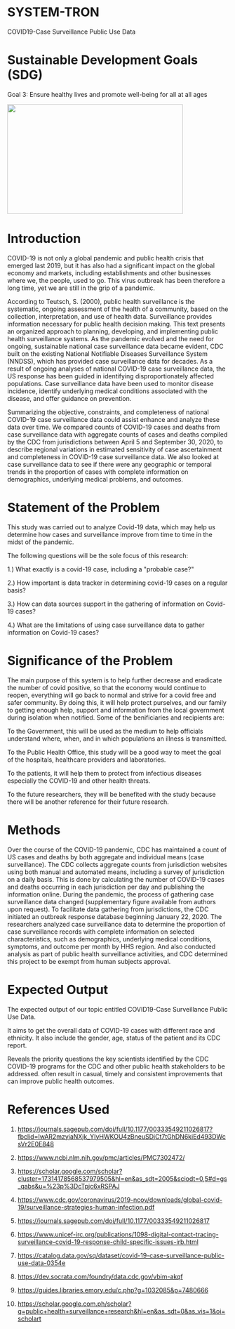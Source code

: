 # SYSTEM-TRON
COVID19-Case Surveillance Public Use Data

# Sustainable Development Goals (SDG)

Goal 3: Ensure healthy lives and promote well-being for all at all ages

<img src = "https://user-images.githubusercontent.com/102895150/170187363-b7597440-a0dd-4860-a952-edcc2771a0f4.png" width="400" height="250">

# Introduction

COVID-19 is not only a global pandemic and public health crisis that emerged last 2019, but it has also had a significant impact on the global economy and markets, including establishments and other businesses where we, the people, used to go. This virus outbreak has been therefore a long time, yet we are still in the grip of a pandemic.

According to Teutsch, S. (2000), public health surveillance is the systematic, ongoing assessment of the health of a community, based on the collection, interpretation, and use of health data. Surveillance provides information necessary for public health decision making. This text presents an organized approach to planning, developing, and implementing public health surveillance systems.
As the pandemic evolved and the need for ongoing, sustainable national case surveillance data became evident, CDC built on the existing National Notifiable Diseases Surveillance System (NNDSS), which has provided case surveillance data for decades. As a result of ongoing analyses of national COVID-19 case surveillance data, the US response has been guided in identifying disproportionately affected populations. Case surveillance data have been used to monitor disease incidence, identify underlying medical conditions associated with the disease, and offer guidance on prevention.

Summarizing the objective, constraints, and completeness of national COVID-19 case surveillance data could assist enhance and analyze these data over time. We compared counts of COVID-19 cases and deaths from case surveillance data with aggregate counts of cases and deaths compiled by the CDC from jurisdictions between April 5 and September 30, 2020, to describe regional variations in estimated sensitivity of case ascertainment and completeness in COVID-19 case surveillance data. We also looked at case surveillance data to see if there were any geographic or temporal trends in the proportion of cases with complete information on demographics, underlying medical problems, and outcomes.

# Statement of the Problem

This study was carried out to analyze Covid-19 data, which may help us determine how cases and surveillance improve from time to time in the midst of the pandemic.

The following questions will be the sole focus of this research:

1.) What exactly is a covid-19 case, including a "probable case?"

2.) How important is data tracker in determining covid-19 cases on a regular basis?

3.) How can data sources support in the gathering of information on Covid-19 cases?

4.) What are the limitations of using case surveillance data to gather information on Covid-19 cases?


# Significance of the Problem 
 
  The main purpose of this system is to help further decrease and eradicate the number of covid positive, so that the economy would continue to reopen, everything will go back to normal and strive for a covid free and safer community. By doing this, it will help protect purselves, and our family to getting enough help, support and information from the local government during isolation when notified. Some of the benificiaries and recipients are: 

To the Government, this will be used as the  medium to help officials understand where, when, and in which populations an illness is transmitted.

To the Public Health Office, this study will be a good way to meet the goal of the hospitals, healthcare providers and laboratories. 

To the patients, it will help them to protect from infectious diseases especially the COVID-19 and other health threats. 

To the future researchers, they will be benefited with the study because there will be another reference for their future research.

# Methods

Over the course of the COVID-19 pandemic, CDC has maintained a count of US cases and deaths by both aggregate and individual means (case surveillance). The CDC collects aggregate counts from jurisdiction websites using both manual and automated means, including a survey of jurisdiction on a daily basis. This is done by calculating the number of COVID-19 cases and deaths occurring in each jurisdiction per day and publishing the information online. During the pandemic, the process of gathering case surveillance data changed (supplementary figure available from authors upon request). To facilitate data gathering from jurisdictions, the CDC initiated an outbreak response database beginning January 22, 2020. The researchers analyzed case surveillance data to determine the proportion of case surveillance records with complete information on selected characteristics, such as demographics, underlying medical conditions, symptoms, and outcome per month by HHS region. And also conducted analysis as part of public health surveillance activities, and CDC determined this project to be exempt from human subjects approval.


# Expected Output

The expected output of our topic entitled COVID19-Case Surveillance Public Use Data. 

It aims to get the overall data of COVID-19 cases with different race and ethnicity. It also include the gender, age, status of the patient and its CDC report.

Reveals the priority questions the key scientists identified by the CDC COVID-19 programs for the CDC and other public health stakeholders to be addressed. often result in casual, timely and consistent improvements that can improve public health outcomes.


# References Used

1. https://journals.sagepub.com/doi/full/10.1177/00333549211026817?fbclid=IwAR2mzyjaNXjk_YIyHWKOU4zBneuSDjCt7tGhDN6kiEd493DWcsVr2E0E848

2. https://www.ncbi.nlm.nih.gov/pmc/articles/PMC7302472/

3. https://scholar.google.com/scholar?cluster=17314178568537979505&hl=en&as_sdt=2005&sciodt=0,5#d=gs_qabs&u=%23p%3DcTpjc6xRSPAJ

4. https://www.cdc.gov/coronavirus/2019-ncov/downloads/global-covid-19/surveillance-strategies-human-infection.pdf

5. https://journals.sagepub.com/doi/full/10.1177/00333549211026817

6. https://www.unicef-irc.org/publications/1098-digital-contact-tracing-surveillance-covid-19-response-child-specific-issues-irb.html

7. https://catalog.data.gov/sq/dataset/covid-19-case-surveillance-public-use-data-0354e

8. https://dev.socrata.com/foundry/data.cdc.gov/vbim-akqf

9. https://guides.libraries.emory.edu/c.php?g=1032085&p=7480666

10. https://scholar.google.com.ph/scholar?q=public+health+surveillance+research&hl=en&as_sdt=0&as_vis=1&oi=scholart

